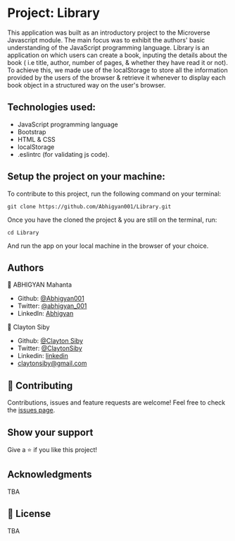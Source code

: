 # Project: Library
This application was built as an introductory project to the Microverse Javascript module. The main focus was to exhibit the authors' basic understanding of the JavaScript programming language. Library is an application on which users can create a book, inputing the details about the book ( i.e title, author, number of pages, & whether they have read it or not). To achieve this, we made use of the localStorage to store all the information provided by the users of the browser & retrieve it whenever to display each book object in a structured way on the user's browser.

## Technologies used:
- JavaScript programming language
- Bootstrap
- HTML & CSS
- localStorage
- .eslintrc (for validating js code).

## Setup the project on your machine:
To contribute to this project, run the following command on your terminal:
```
git clone https://github.com/Abhigyan001/Library.git
```

Once you have the cloned the project & you are still on the terminal, run:
```
cd Library
```

And run the app on your local machine in the browser of your choice.

## Authors

👤 ABHIGYAN Mahanta

- Github: [@Abhigyan001](https://github.com/Abhigyan001)
- Twitter: [@abhigyan_001](https://twitter.com/abhigyan_001)
- LinkedIn: [Abhigyan](https://www.linkedin.com/in/abhigyan-mahanta-b49799145/)

👤 Clayton Siby
- Github: [@Clayton Siby](https://github.com/ClaytonSiby)
- Twitter: [@ClaytonSiby](https://twitter.com/ClaytonSiby)
- Linkedin: [linkedin](https://www.linkedin.com/in/clayton-siby/)
- claytonsiby@gmail.com

## :handshake: Contributing

Contributions, issues and feature requests are welcome!
Feel free to check the [issues page](issues/).

## Show your support

Give a :star:️ if you like this project!

## Acknowledgments

TBA

## :memo: License

TBA
